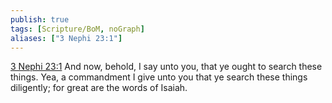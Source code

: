 ```yaml
---
publish: true
tags: [Scripture/BoM, noGraph]
aliases: ["3 Nephi 23:1"]
---
```

[3 Nephi 23:1](https://churchofjesuschrist.org/study/scriptures/bofm/3-ne/23?lang=eng&id=p1#p1) And now, behold, I say unto you, that ye ought to search these things. Yea, a commandment I give unto you that ye search these things diligently; for great are the words of Isaiah.
